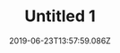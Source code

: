 ---
title: Untitled 1
date: 2019-06-23T13:57:59.086Z
tags:
  - drawing
coverImage: /images/uploads/n1.jpeg
description: Pencil, soft pastel, oil stick on paper
year: 2019
material: Pencil, soft pastel, oil stick on paper
dimensions: 29 x 21 cm
---
